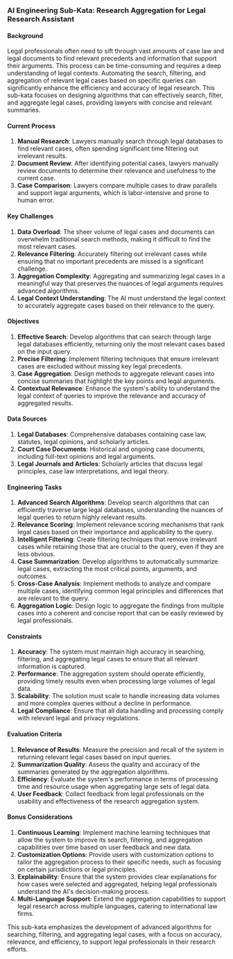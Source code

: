 ### AI Engineering Sub-Kata: Research Aggregation for Legal Research Assistant

#### Background

Legal professionals often need to sift through vast amounts of case law and legal documents to find relevant precedents and information that support their arguments. This process can be time-consuming and requires a deep understanding of legal contexts. Automating the search, filtering, and aggregation of relevant legal cases based on specific queries can significantly enhance the efficiency and accuracy of legal research. This sub-kata focuses on designing algorithms that can effectively search, filter, and aggregate legal cases, providing lawyers with concise and relevant summaries.

#### Current Process

1. **Manual Research**: Lawyers manually search through legal databases to find relevant cases, often spending significant time filtering out irrelevant results.
2. **Document Review**: After identifying potential cases, lawyers manually review documents to determine their relevance and usefulness to the current case.
3. **Case Comparison**: Lawyers compare multiple cases to draw parallels and support legal arguments, which is labor-intensive and prone to human error.

#### Key Challenges

1. **Data Overload**: The sheer volume of legal cases and documents can overwhelm traditional search methods, making it difficult to find the most relevant cases.
2. **Relevance Filtering**: Accurately filtering out irrelevant cases while ensuring that no important precedents are missed is a significant challenge.
3. **Aggregation Complexity**: Aggregating and summarizing legal cases in a meaningful way that preserves the nuances of legal arguments requires advanced algorithms.
4. **Legal Context Understanding**: The AI must understand the legal context to accurately aggregate cases based on their relevance to the query.

#### Objectives

1. **Effective Search**: Develop algorithms that can search through large legal databases efficiently, returning only the most relevant cases based on the input query.
2. **Precise Filtering**: Implement filtering techniques that ensure irrelevant cases are excluded without missing key legal precedents.
3. **Case Aggregation**: Design methods to aggregate relevant cases into concise summaries that highlight the key points and legal arguments.
4. **Contextual Relevance**: Enhance the system's ability to understand the legal context of queries to improve the relevance and accuracy of aggregated results.

#### Data Sources

1. **Legal Databases**: Comprehensive databases containing case law, statutes, legal opinions, and scholarly articles.
2. **Court Case Documents**: Historical and ongoing case documents, including full-text opinions and legal arguments.
3. **Legal Journals and Articles**: Scholarly articles that discuss legal principles, case law interpretations, and legal theory.

#### Engineering Tasks

1. **Advanced Search Algorithms**: Develop search algorithms that can efficiently traverse large legal databases, understanding the nuances of legal queries to return highly relevant results.
2. **Relevance Scoring**: Implement relevance scoring mechanisms that rank legal cases based on their importance and applicability to the query.
3. **Intelligent Filtering**: Create filtering techniques that remove irrelevant cases while retaining those that are crucial to the query, even if they are less obvious.
4. **Case Summarization**: Develop algorithms to automatically summarize legal cases, extracting the most critical points, arguments, and outcomes.
5. **Cross-Case Analysis**: Implement methods to analyze and compare multiple cases, identifying common legal principles and differences that are relevant to the query.
6. **Aggregation Logic**: Design logic to aggregate the findings from multiple cases into a coherent and concise report that can be easily reviewed by legal professionals.

#### Constraints

1. **Accuracy**: The system must maintain high accuracy in searching, filtering, and aggregating legal cases to ensure that all relevant information is captured.
2. **Performance**: The aggregation system should operate efficiently, providing timely results even when processing large volumes of legal data.
3. **Scalability**: The solution must scale to handle increasing data volumes and more complex queries without a decline in performance.
4. **Legal Compliance**: Ensure that all data handling and processing comply with relevant legal and privacy regulations.

#### Evaluation Criteria

1. **Relevance of Results**: Measure the precision and recall of the system in returning relevant legal cases based on input queries.
2. **Summarization Quality**: Assess the quality and accuracy of the summaries generated by the aggregation algorithms.
3. **Efficiency**: Evaluate the system's performance in terms of processing time and resource usage when aggregating large sets of legal data.
4. **User Feedback**: Collect feedback from legal professionals on the usability and effectiveness of the research aggregation system.

#### Bonus Considerations

1. **Continuous Learning**: Implement machine learning techniques that allow the system to improve its search, filtering, and aggregation capabilities over time based on user feedback and new data.
2. **Customization Options**: Provide users with customization options to tailor the aggregation process to their specific needs, such as focusing on certain jurisdictions or legal principles.
3. **Explainability**: Ensure that the system provides clear explanations for how cases were selected and aggregated, helping legal professionals understand the AI's decision-making process.
4. **Multi-Language Support**: Extend the aggregation capabilities to support legal research across multiple languages, catering to international law firms.

This sub-kata emphasizes the development of advanced algorithms for searching, filtering, and aggregating legal cases, with a focus on accuracy, relevance, and efficiency, to support legal professionals in their research efforts.
